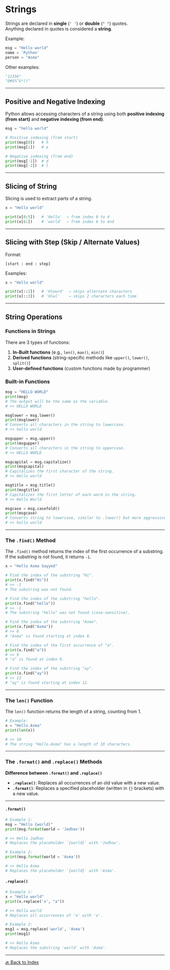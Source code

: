 # Strings

Strings are declared in **single** (`' '`) or **double** (`" "`) quotes.  
Anything declared in quotes is considered a **string**.

Example:
```python
msg = "Hello world"
name = 'Python'
person = "Asma"
````

Other examples:

```python
"12356"
"@#$%^&*()"
```

---

## Positive and Negative Indexing

Python allows accessing characters of a string using both **positive indexing (from start)** and **negative indexing (from end)**.

```python
msg = "hello world"

# Positive indexing (from start)
print(msg[0])   # h
print(msg[1])   # e

# Negative indexing (from end)
print(msg[-1])  # d
print(msg[-2])  # l
```

---

## Slicing of String

Slicing is used to extract parts of a string.

```python
x = "Hello world"

print(x[0:5])   # 'Hello'  → from index 0 to 4
print(x[6:])    # 'world'  → from index 6 to end
```

---

## Slicing with Step (Skip / Alternate Values)

Format:

```
[start : end : step]
```

Examples:

```python
x = "Hello world"

print(x[::2])   # 'Hlowrd'  → skips alternate characters
print(x[::3])   # 'Hlwl'    → skips 2 characters each time
```

---

## String Operations

### Functions in Strings

There are 3 types of functions:

1. **In-Built functions** (e.g., `len()`, `max()`, `min()`)
2. **Derived functions** (string-specific methods like `upper()`, `lower()`, `split()`)
3. **User-defined functions** (custom functions made by programmer)


### Built-in Functions


```python
msg = "HELLO WORLD"
print(msg) 
# The output will be the same as the variable.
# >> HELLO WORLD
````

```python
msglower = msg.lower()
print(msglower)
# Converts all characters in the string to lowercase.
# >> hello world
```

```python
msgupper = msg.upper()
print(msgupper)
# Converts all characters in the string to uppercase.
# >> HELLO WORLD
```

```python
msgcapital = msg.capitalize()
print(msgcapital)
# Capitalizes the first character of the string.
# >> Hello world
```

```python
msgtitle = msg.title()
print(msgtitle)
# Capitalizes the first letter of each word in the string.
# >> Hello World
```

```python
msgcase = msg.casefold()
print(msgcase)
# Converts string to lowercase, similar to .lower() but more aggressive.
# >> hello world
```

---

### The `.find()` Method


The `.find()` method returns the index of the first occurrence of a substring. If the substring is not found, it returns `-1`.

```python
x = "Hello Asma Sayyed"

# Find the index of the substring "Hi".
print(x.find("Hi"))
# >> -1 
# The substring was not found.

# Find the index of the substring "hello".
print(x.find("hello"))
# >> -1
# The substring "hello" was not found (case-sensitive).

# Find the index of the substring "Asma".
print(x.find("Asma"))
# >> 6
# "Asma" is found starting at index 6.

# Find the index of the first occurrence of "a".
print(x.find("a"))
# >> 9
# "a" is found at index 9.

# Find the index of the substring "ay".
print(x.find("ay"))
# >> 12
# "ay" is found starting at index 12.
```

---

### The `len()` Function


The `len()` function returns the length of a string, counting from 1.

```python
# Example:
x = "Hello.Asma"
print(len(x))

# >> 10
# The string "Hello.Asma" has a length of 10 characters.
```

---

### The `.format()` and `.replace()` Methods


**Difference between `.format()` and `.replace()`**

* **`.replace()`**: Replaces all occurrences of an old value with a new value.
* **`.format()`**: Replaces a specified placeholder (written in `{}` brackets) with a new value.

---

#### `.format()`

```python
# Example 1:
msg = "Hello {world}"
print(msg.format(world = 'Jadhav'))

# >> Hello Jadhav
# Replaces the placeholder `{world}` with 'Jadhav'.

# Example 2:
print(msg.format(world = 'Asma'))

# >> Hello Asma
# Replaces the placeholder `{world}` with 'Asma'.
```

#### `.replace()`

```python
# Example 1:
x = "Hello world"
print(x.replace('o', "a"))

# >> Hella warld
# Replaces all occurrences of 'o' with 'a'.

# Example 2:
msg1 = msg.replace('world', 'Asma')
print(msg1)

# >> Hello Asma
# Replaces the substring 'world' with 'Asma'.
```


---
[🔙 Back to Index](README.md)
